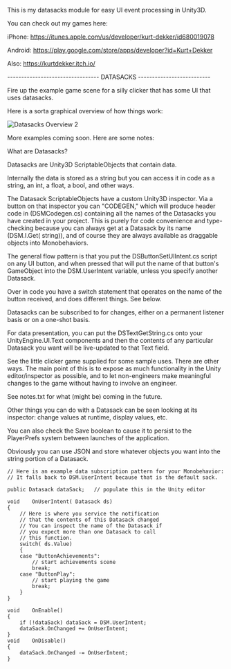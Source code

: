 This is my datasacks module for easy UI event processing in Unity3D.

You can check out my games here:

iPhone:  https://itunes.apple.com/us/developer/kurt-dekker/id680019078

Android: https://play.google.com/store/apps/developer?id=Kurt+Dekker

Also: https://kurtdekker.itch.io/

--------------------------------- DATASACKS --------------------------

Fire up the example game scene for a silly clicker that has some UI
that uses datasacks.

Here is a sorta graphical overview of how things work:

![Datasacks Overview 2](https://raw.githubusercontent.com/kurtdekker/datasacks/master/20180724_datasacks_overview.png)

More examples coming soon. Here are some notes:

What are Datasacks?

Datasacks are Unity3D ScriptableObjects that contain data.

Internally the data is stored as a string but you can access it in
code as a string, an int, a float, a bool, and other ways.

The Datasack ScriptableObjects have a custom Unity3D inspector.
Via a button on that inspector you can "CODEGEN," which will produce
header code in (DSMCodegen.cs) containing all the names of the
Datasacks you have created in your project. This is purely for
code convenience and type-checking because you can always get
at a Datasack by its name (DSM.I.Get( string)), and of course
they are always available as draggable objects into Monobehaviors.

The general flow pattern is that you put the DSButtonSetUIIntent.cs
script on any UI button, and when pressed that will put the name
of that button's GameObject into the DSM.UserIntent variable, unless
you specify another Datasack.

Over in code you have a switch statement that operates on the
name of the button received, and does different things. See below.

Datasacks can be subscribed to for changes, either on a permanent
listener basis or on a one-shot basis.

For data presentation, you can put the DSTextGetString.cs onto
your UnityEngine.UI.Text components and then the contents of
any particular Datasack you want will be live-updated to that
Text field.

See the little clicker game supplied for some sample uses. There
are other ways. The main point of this is to expose as much
functionality in the Unity editor/inspector as possible, and to
let non-engineers make meaningful changes to the game without
having to involve an engineer.

See notes.txt for what (might be) coming in the future.

Other things you can do with a Datasack can be seen looking at
its inspector: change values at runtime, display values, etc.

You can also check the Save boolean to cause it to persist to
the PlayerPrefs system between launches of the application.

Obviously you can use JSON and store whatever objects you want
into the string portion of a Datasack.

	// Here is an example data subscription pattern for your Monobehavior:
	// It falls back to DSM.UserIntent because that is the default sack.

	public Datasack dataSack;	// populate this in the Unity editor

	void	OnUserIntent( Datasack ds)
	{
		// Here is where you service the notification
		// that the contents of this Datasack changed
		// You can inspect the name of the Datasack if
		// you expect more than one Datasack to call
		// this function.
		switch( ds.Value)
		{
		case "ButtonAchievements":
			// start achievements scene
			break;
		case "ButtonPlay":
			// start playing the game
			break;
		}
	}

	void	OnEnable()
	{
		if (!dataSack) dataSack = DSM.UserIntent;
		dataSack.OnChanged += OnUserIntent;
	}
	void	OnDisable()
	{
		dataSack.OnChanged -= OnUserIntent;
	}
